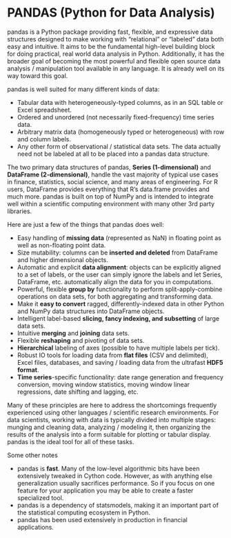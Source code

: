 # PANDAS (Python for Data Analysis) #

pandas is a Python package providing fast, flexible, and expressive data structures designed to make working with “relational” or “labeled” data both easy and intuitive. It aims to be the fundamental high-level building block for doing practical, real world data analysis in Python. Additionally, it has the broader goal of becoming the most powerful and flexible open source data analysis / manipulation tool available in any language. It is already well on its way toward this goal.

pandas is well suited for many different kinds of data:

  * Tabular data with heterogeneously-typed columns, as in an SQL table or Excel spreadsheet. </br>
  * Ordered and unordered (not necessarily fixed-frequency) time series data. </br>
  * Arbitrary matrix data (homogeneously typed or heterogeneous) with row and column labels. </br>
  * Any other form of observational / statistical data sets. The data actually need not be labeled at all to be placed into       a pandas data structure. </br>

The two primary data structures of pandas, **Series (1-dimensional)** and **DataFrame (2-dimensional)**, handle the vast majority of typical use cases in finance, statistics, social science, and many areas of engineering. For R users, DataFrame provides everything that R’s data.frame provides and much more. pandas is built on top of NumPy and is intended to integrate well within a scientific computing environment with many other 3rd party libraries.

Here are just a few of the things that pandas does well:

  * Easy handling of **missing data** (represented as NaN) in floating point as well as non-floating point data. </br>
  * Size mutability: columns can be **inserted and deleted** from DataFrame and higher dimensional objects. </br>   
  * Automatic and explicit **data alignment**: objects can be explicitly aligned to a set of labels, or the user can simply       ignore the labels and let Series, DataFrame, etc. automatically align the data for you in computations. </br>
  * Powerful, flexible **group by** functionality to perform split-apply-combine operations on data sets, for both               aggregating and transforming data. </br>
  * Make it **easy to convert** ragged, differently-indexed data in other Python and NumPy data structures into DataFrame         objects. </br>
  * Intelligent label-based **slicing, fancy indexing, and subsetting** of large data sets. </br>
  * Intuitive **merging** and **joining** data sets. </br>
  * Flexible **reshaping** and pivoting of data sets. </br>
  * **Hierarchical** labeling of axes (possible to have multiple labels per tick). </br>
  * Robust IO tools for loading data from **flat files** (CSV and delimited), Excel files, databases, and saving / loading       data from the ultrafast **HDF5 format**. </br>
  * **Time series**-specific functionality: date range generation and frequency conversion, moving window statistics, moving     window linear regressions, date shifting and lagging, etc. </br>
 
Many of these principles are here to address the shortcomings frequently experienced using other languages / scientific      research environments. For data scientists, working with data is typically divided into multiple stages: munging and          cleaning data, analyzing / modeling it, then organizing the results of the analysis into a form suitable for plotting or      tabular display. pandas is the ideal tool for all of these tasks.

Some other notes

  * pandas is **fast**. Many of the low-level algorithmic bits have been extensively tweaked in Cython code. However, as         with anything else generalization usually sacrifices performance. So if you focus on one feature for your application you     may be able to create a faster specialized tool. </br>
  * pandas is a dependency of statsmodels, making it an important part of the statistical computing ecosystem in Python.         </br>
  * pandas has been used extensively in production in financial applications. </br>

